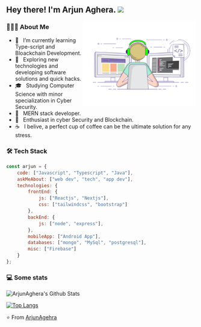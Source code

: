 <h2> Hey there! I'm Arjun Aghera. <img src="https://github.com/souvikguria98/souvikguria98/blob/master/Hi.gif" width="25"></h2>
<img align="right" alt="GIF" src="https://raw.githubusercontent.com/devSouvik/devSouvik/master/gif3.gif" width="300"/>

<h3> 👨🏻‍💻 About Me </h3>

- 🔭 &nbsp; I’m currently learning  Type-script and Bloackchain Development.
- 🤔 &nbsp; Exploring new technologies and developing software solutions and quick hacks.
- 🎓 &nbsp; Studying Computer Science with minor specialization in Cyber Security.
- 💼 &nbsp; MERN stack developer.
- 🌱 &nbsp; Enthusiast in cyber Security and Blockchain.
- ☕ &nbsp; I belive, a perfect cup of coffee can be the ultimate solution for any stress. 

<h3>🛠 Tech Stack</h3>


```javascript
const arjun = {
    code: ["Javascript", "Typescript", "Java"],
    askMeAbout: ["web dev", "tech", "app dev"],
    technologies: {
        frontEnd: {
            js: ["Reactjs", "Nextjs"],
            css: ["tailwindcss", "bootstrap"]
        },
        backEnd: {
            js: ["node", "express"],
        },
        mobileApp: ["Android App"],
        databases: ["mongo", "MySql", "postgresql"],
        misc: ["Firebase"]
    }
};
```

<h3>💻 Some stats</h3>

<img align="center" src="https://github-readme-stats.vercel.app/api?username=ArjunAghera&include_all_commits=true&count_private=true&show_icons=true&line_height=20&title_color=7A7ADB&icon_color=2234AE&text_color=D3D3D3&bg_color=0,000000,130F40" alt="ArjunAghera's Github Stats">

</br>

[![Top Langs](https://github-readme-stats.vercel.app/api/top-langs/?username=ArjunAghera&layout=compact&text_color=daf7dc&bg_color=151515)](https://github.com/ArjunAghera/github-readme-stats)
 

⭐️ From [ArjunAgehra](https://github.com/ArjunAghera)
